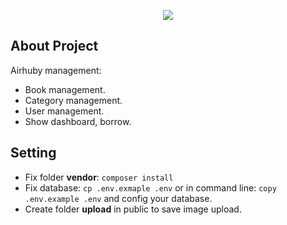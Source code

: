 <p align="center"><img src="https://laravel.com/assets/img/components/logo-laravel.svg"></p>

## About Project

Airhuby management:
- Book management.
- Category management.
- User management.
- Show dashboard, borrow.

## Setting

- Fix folder <b>vendor</b>: ```composer install```
- Fix database: ```cp .env.exmaple .env``` or in command line: ```copy .env.example .env``` and config your database.
- Create folder <b>upload</b> in public to save image upload.